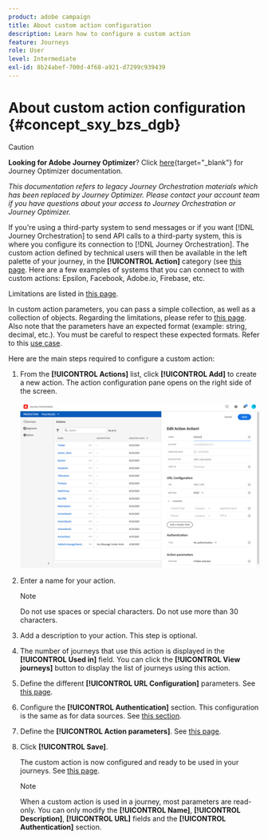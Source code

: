 ```yaml
---
product: adobe campaign
title: About custom action configuration
description: Learn how to configure a custom action
feature: Journeys
role: User
level: Intermediate
exl-id: 8b24abef-700d-4f68-a921-d7299c939439
---
```

# About custom action configuration {#concept_sxy_bzs_dgb}


>[!CAUTION]
>
>**Looking for Adobe Journey Optimizer**? Click [here](https://experienceleague.adobe.com/en/docs/journey-optimizer/using/ajo-home){target="_blank"} for Journey Optimizer documentation.
>
>
>_This documentation refers to legacy Journey Orchestration materials which has been replaced by Journey Optimizer. Please contact your account team if you have questions about your access to Journey Orchestration or Journey Optimizer._


If you're using a third-party system to send messages or if you want [!DNL Journey Orchestration] to send API calls to a third-party system, this is where you configure its connection to [!DNL Journey Orchestration]. The custom action defined by technical users will then be available in the left palette of your journey, in the **[!UICONTROL Action]** category (see [this page](../building-journeys/about-action-activities.md). Here are a few examples of systems that you can connect to with custom actions: Epsilon, Facebook, Adobe.io, Firebase, etc.

Limitations are listed in [this page](../about/limitations.md).

In custom action parameters, you can pass a simple collection, as well as a collection of objects. Regarding the limitations, please refer to [this page](../usecase/collections.md#limitations). Also note that the parameters have an expected format (example: string, decimal, etc.). You must be careful to respect these expected formats. Refer to this [use case](../usecase/collections.md).

Here are the main steps required to configure a custom action:

1. From the **[!UICONTROL Actions]** list, click **[!UICONTROL Add]** to create a new action. The action configuration pane opens on the right side of the screen.

    ![](../assets/custom2.png)

1. Enter a name for your action.

    >[!NOTE]
    >
    >Do not use spaces or special characters. Do not use more than 30 characters.

1. Add a description to your action. This step is optional.
1. The number of journeys that use this action is displayed in the **[!UICONTROL Used in]** field. You can click the **[!UICONTROL View journeys]** button to display the list of  journeys using this action.
1. Define the different **[!UICONTROL URL Configuration]** parameters. See [this page](../action/url-configuration.md).
1. Configure the **[!UICONTROL Authentication]** section. This configuration is the same as for data sources.  See [this section](../datasource/external-data-sources.md#section_wjp_nl5_nhb).
1. Define the **[!UICONTROL Action parameters]**. See [this page](../action/defining-the-message-parameters.md).
1. Click **[!UICONTROL Save]**.

    The custom action is now configured and ready to be used in your journeys. See [this page](../building-journeys/about-action-activities.md).

    >[!NOTE]
    >
    >When a custom action is used in a journey, most parameters are read-only. You can only modify the **[!UICONTROL Name]**, **[!UICONTROL Description]**, **[!UICONTROL URL]** fields and the **[!UICONTROL Authentication]** section.
